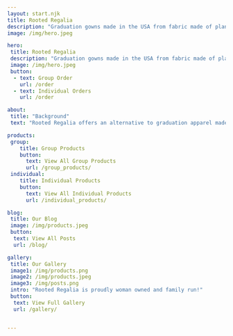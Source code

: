 ```yaml
---
layout: start.njk
title: Rooted Regalia
description: "Graduation gowns made in the USA from fabric made of plant based fiber,and made by fairly paid sewers"
image: /img/hero.jpeg

hero: 
 title: Rooted Regalia
 description: "Graduation gowns made in the USA from fabric made of plant based fiber,and made by fairly paid sewers"
 image: /img/hero.jpeg
 button: 
  - text: Group Order
    url: /order
  - text: Individual Orders
    url: /order

about:
 title: "Background"
 text: "Rooted Regalia offers an alternative to graduation apparel made from synthetic fabric. Earning a degree takes years of thoughtful work. But commemorating achievements wrapped in disposal, single-use plastic does not make sense . To celebrate an educational accomplishment, it is important to have a garment that supports the values of sustainability, rather than making the world's problems worse. Many firms sell regalia at fast-fashion prices. While our products have higher initial costs than many, they are sustainably produced: we use fabric made from plant fibers, such as hemp, and the labor for sewing the robes is provided by fairly paid workers in US, rather than prison labor or off-shore sourcing."

products:
 group: 
    title: Group Products
    button: 
      text: View All Group Products
      url: /group_products/ 
 individual: 
    title: Individual Products
    button: 
      text: View All Individual Products
      url: /individual_products/ 

blog: 
 title: Our Blog
 image: /img/products.jpeg
 button: 
  text: View All Posts
  url: /blog/ 

gallery: 
 title: Our Gallery
 image1: /img/products.png
 image2: /img/products.jpeg
 image3: /img/posts.png
 intro: "Rooted Regalia is proudly woman owned and family run!"
 button: 
  text: View Full Gallery
  url: /gallery/ 


---
```


